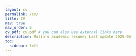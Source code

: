 ```yaml
---
layout: cv
permalink: /cv/
title: CV
nav: true
nav_order: 5
cv_pdf: cv.pdf # you can also use external links here
description: Malin's academic resume; Last update 2025-04
toc: 
  sidebar: left
---
```


